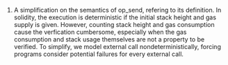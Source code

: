 1. A simplification on the semantics of op_send, refering to its definition.
  In solidity, the execution is deterministic if the initial stack height and gas supply is given.
  However, counting stack height and gas consumption cause the verfication cumbersome,
    especially when the gas consumption and stack usage themselves are not a property to be verified.
  To simplify, we model external call nondeterministically, forcing programs consider potential failures for every external call.
